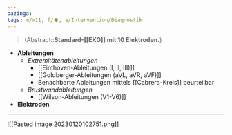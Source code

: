 ```yaml
---
bazinga: 
tags: m/m11, f/🫀, a/Intervention/Diagnostik
---
```

> (Abstract::**Standard-[[EKG]] mit 10 Elektroden.**)
- **Ableitungen**
	- *Extremitätenableitungen*
		- [[Einthoven-Ableitungen (I, II, III)]]
		- [[Goldberger-Ableitungen (aVL, aVR, aVF)]]
		- Benachbarte Ableitungen mittels [[Cabrera-Kreis]] beurteilbar
	- *Brustwandableitungen*
		- [[Wilson-Ableitungen (V1-V6)]]
- **Elektroden**
---
![[Pasted image 20230120102751.png]]